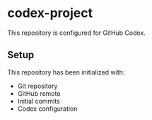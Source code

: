 # codex-project

This repository is configured for GitHub Codex.

## Setup
This repository has been initialized with:
- Git repository
- GitHub remote
- Initial commits
- Codex configuration